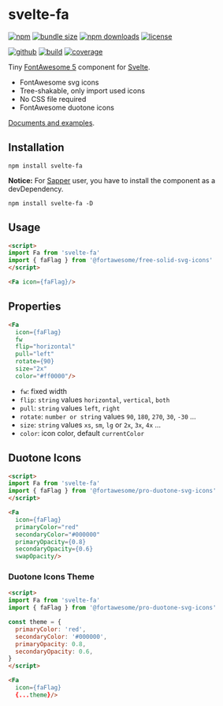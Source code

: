 # svelte-fa

[![npm][badge-version]][npm]
[![bundle size][badge-size]][bundlephobia]
[![npm downloads][badge-downloads]][npm]
[![license][badge-license]][license]


[![github][badge-issues]][github]
[![build][badge-build]][travis]
[![coverage][badge-coverage]][coveralls]

Tiny [FontAwesome 5][fontawesome] component for [Svelte][svelte].

* FontAwesome svg icons
* Tree-shakable, only import used icons
* No CSS file required
* FontAwesome duotone icons

[Documents and examples][doc].

## Installation

```shell
npm install svelte-fa
```

**Notice:** For [Sapper][sapper] user, you have to install the component as a devDependency.

```shell
npm install svelte-fa -D
```

## Usage

```html
<script>
import Fa from 'svelte-fa'
import { faFlag } from '@fortawesome/free-solid-svg-icons'
</script>

<Fa icon={faFlag}/>
```

## Properties

```html
<Fa
  icon={faFlag}
  fw
  flip="horizontal"
  pull="left"
  rotate={90}
  size="2x"
  color="#ff0000"/>
```

* `fw`: fixed width
* `flip`: `string` values `horizontal`, `vertical`, `both`
* `pull`: `string` values `left`, `right`
* `rotate`: `number or string` values `90`, `180`, `270`, `30`, `-30` ...
* `size`: `string` values `xs`, `sm`, `lg` or `2x`, `3x`, `4x` ...
* `color`: icon color, default `currentColor`

## Duotone Icons

```html
<script>
import Fa from 'svelte-fa'
import { faFlag } from '@fortawesome/pro-duotone-svg-icons'
</script>

<Fa
  icon={faFlag}
  primaryColor="red"
  secondaryColor="#000000"
  primaryOpacity={0.8}
  secondaryOpacity={0.6}
  swapOpacity/>
```

### Duotone Icons Theme

```html
<script>
import Fa from 'svelte-fa'
import { faFlag } from '@fortawesome/pro-duotone-svg-icons'

const theme = {
  primaryColor: 'red',
  secondaryColor: '#000000',
  primaryOpacity: 0.8,
  secondaryOpacity: 0.6,
}
</script>

<Fa
  icon={faFlag}
  {...theme}/>
```

[fontawesome]: https://fontawesome.com/
[svelte]: https://svelte.dev/
[sapper]: https://sapper.svelte.dev/

[doc]: https://cweili.github.io/svelte-fa/

[badge-version]: https://img.shields.io/npm/v/svelte-fa.svg
[badge-downloads]: https://img.shields.io/npm/dt/svelte-fa.svg
[npm]: https://www.npmjs.com/package/svelte-fa

[badge-size]: https://img.shields.io/bundlephobia/minzip/svelte-fa.svg
[bundlephobia]: https://bundlephobia.com/result?p=svelte-fa

[badge-license]: https://img.shields.io/npm/l/svelte-fa.svg
[license]: https://github.com/Cweili/svelte-fa/blob/master/LICENSE

[badge-issues]: https://img.shields.io/github/issues/Cweili/svelte-fa.svg
[github]: https://github.com/Cweili/svelte-fa

[badge-build]: https://img.shields.io/travis/com/Cweili/svelte-fa/master.svg
[travis]: https://travis-ci.com/Cweili/svelte-fa

[badge-coverage]: https://img.shields.io/coveralls/github/Cweili/svelte-fa/master.svg
[coveralls]: https://coveralls.io/github/Cweili/svelte-fa?branch=master
